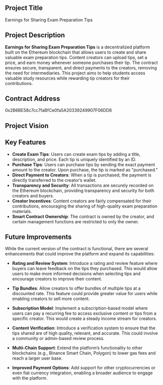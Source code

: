 

## Project Title
Earnings for Sharing Exam Preparation Tips

## Project Description
**Earnings for Sharing Exam Preparation Tips** is a decentralized platform built on the Ethereum blockchain that allows users to create and share valuable exam preparation tips. Content creators can upload tips, set a price, and earn money whenever someone purchases their tip. The contract ensures secure, transparent, and direct payments to the creators, removing the need for intermediaries. This project aims to help students access valuable study resources while rewarding tip creators for their contributions.

## Contract Address
0x2B6BE58c7cc7faBfCe0fa5A20339249907F06DD6
## Project Vision

## Key Features
- **Create Exam Tips**: Users can create exam tips by adding a title, description, and price. Each tip is uniquely identified by an ID.
- **Purchase Tips**: Users can purchase tips by sending the exact payment amount to the creator. Upon purchase, the tip is marked as "purchased."
- **Direct Payment to Creators**: When a tip is purchased, the payment is directly transferred to the creator’s wallet.
- **Transparency and Security**: All transactions are securely recorded on the Ethereum blockchain, providing transparency and security for both creators and buyers.
- **Creator Incentives**: Content creators are fairly compensated for their contributions, encouraging the sharing of high-quality exam preparation materials.
- **Smart Contract Ownership**: The contract is owned by the creator, and certain management functions are restricted to only the owner.

## Future Improvements
While the current version of the contract is functional, there are several enhancements that could improve the platform and expand its capabilities:

- **Rating and Review System**: Introduce a rating and review feature where buyers can leave feedback on the tips they purchased. This would allow users to make more informed decisions when selecting tips and encourage creators to improve their content.
  
- **Tip Bundles**: Allow creators to offer bundles of multiple tips at a discounted rate. This feature could provide greater value for users while enabling creators to sell more content.
  
- **Subscription Model**: Implement a subscription-based model where users can pay a recurring fee to access exclusive content or tips from a specific creator. This would create a steady income stream for creators.
  
- **Content Verification**: Introduce a verification system to ensure that the tips shared are of high quality, relevant, and accurate. This could involve a community or admin-based review process.
  
- **Multi-Chain Support**: Extend the platform’s functionality to other blockchains (e.g., Binance Smart Chain, Polygon) to lower gas fees and reach a larger user base.
  
- **Improved Payment Options**: Add support for other cryptocurrencies or even fiat currency integration, enabling a broader audience to engage with the platform.

